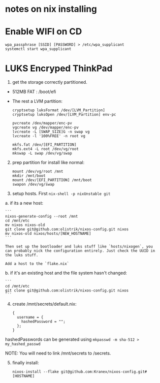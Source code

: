 

# notes on nix installing
# Enable WIFI on CD

```
wpa_passphrase [SSID] [PASSWORD] > /etc/wpa_supplicant
systemctl start wpa_supplicant
```

# LUKS Encryped ThinkPad

1. get the storage correctly partitioned.

  - 512MB FAT : /boot/efi
  - The rest a LVM partition:

    ```
    cryptsetup luksFormat /dev/[LVM_Partition]
    cryptsetup luksOpen /dev/[LVM_Partition] env-pc

    pvcreate /dev/mapper/enc-pv
    vgcreate vg /dev/mapper/enc-pv
    lvcreate -L [SWAP_SIZE]G -n swap vg
    lvcreate -l '100%FREE' -n root vg

    mkfs.fat /dev/[EFI_PARTITION]
    mkfs.ext4 -L root /dev/vg/root
    mkswap -L swap /dev/vg/swap
    ```

2. prep partition for install like normal:

    ```
    mount /dev/vg/root /mnt
    mkdir /mnt/boot
    mount /dev/[EFI_PARTITION] /mnt/boot
    swapon /dev/vg/swap
    ```

3. setup hosts. First `nix-shell -p nixUnstable git`

  a. if its a new host:

    ```
    nixos-generate-config --root /mnt
    cd /mnt/etc
    mv nixos nixos-old
    git clone git@github.com:olistrik/nixos-config.git nixos
    mv nixos-old nixos/hosts/[NEW_HOSTNAME]
    ```

    Then set up the bootloader and luks stuff like `hosts/nixogen`, you can probably nick the configuration entirely. Just check the UUID in the luks stuff.

    Add a host to the `flake.nix`

  b. if it's an existing host and the file system hasn't changed:

    ```
    cd /mnt/etc
    git clone git@github.com:olistrik/nixos-config.git nixos
    ```


4. create /mnt/secrets/default.nix:

    ```
    {
      username = {
        hashedPassword = "";
      };
    }
    ```
  hashedPasswords can be generated using `mkpasswd -m sha-512 > my_hashed_passwd`

  NOTE: You will need to link /mnt/secrets to /secrets.

5. finally install:

    ```
    nixos-install --flake git@github.com:Kranex/nixos-config.git#[HOSTNAME]
    ```
